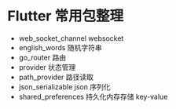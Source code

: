 # Flutter 常用包整理

- web_socket_channel  websocket
- english_words  随机字符串
- go_router  路由
- provider  状态管理
- path_provider  路径读取
- json_serializable  json 序列化
- shared_preferences  持久化内存存储 key-value